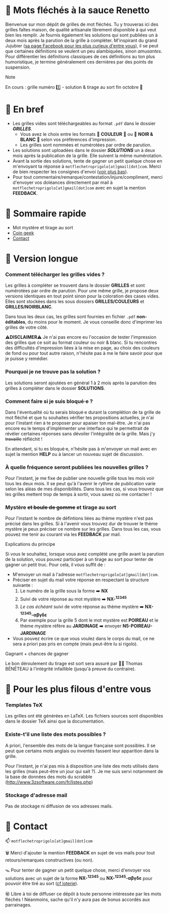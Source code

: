 # 🐲 Mots fléchés à la sauce Renetto

Bienvenue sur mon dépôt de grilles de mot fléchés. Tu y trouveras ici des grilles faîtes maison, de qualité artisanale librement disponible à qui veut bien les remplir. Je fournis également les solutions qui sont publiées un à deux mois après la parution de la grille à compléter. M'inspirant du grand Jujubier ([sa page Facebook pour les plus curieux d'entre vous](https://www.facebook.com/p/Les-mots-fl%C3%A9ch%C3%A9s-de-Jujubier-100078019182517/)), il se peut que certaines définitions se veulent un peu alambiquées, sinon *amusantes*. Pour différentier les définitions classiques de ces définitions au ton plus humoristique, je termine généralement ces dernières par des points de suspension.

>[!NOTE]
> En cours : grille numéro 1️⃣ - solution & tirage au sort fin octobre 🍂

# 🦥 En bref

+ Les grilles vides sont téléchargeables au format `.pdf` dans le dossier ***GRILLES***. 
   - Vous avez le choix entre les formats 🌈 **COULEUR** 🌈 ou  🦃 **NOIR & BLANC** 🐓 selon vos préférences d'impression.
   - Les grilles sont nommées et numérotées par ordre de parution.
+ Les solutions sont uploadées dans le dossier ***SOLUTIONS*** un à deux mois après la publication de la grille. Elle suivent la même numérotation.
+ Avant la sortie des solutions, tente de gagner un petit quelque chose en m'envoyant ta réponse à `motflechetroprigolo[at]gmail[dot]com`. Merci de bien respecter les consignes d'envoi ([voir plus bas](#loterie)).
+ Pour tout commentaire/remarque/contestation/injure/compliment, merci d'envoyer vos doléances directement par mail à `motflechetroprigolo[at]gmail[dot]com` avec en sujet la mention **FEEDBACK**.

# :shark: Sommaire rapide
+ Mot mystère et tirage au sort
+ [Coin geek](#skunk-pour-les-plus-filous-dentre-vous)
+ [Contact](#-contact)

# 🐸 Version longue

### Comment télécharger les grilles vides ?
Les grilles à compléter se trouvent dans le dossier **GRILLES** et sont numérotées par ordre de parution. Pour une même grille, je propose deux versions identiques en tout point sinon pour la coloration des cases vides. Elles sont stockées dans les sous dossiers **GRILLES/COULEURS** et **GRILLES/NOIRBLANC**.

Dans tous les deux cas, les grilles sont fournies en fichier `.pdf` **non-éditables**, du moins pour le moment. Je vous conseille donc d'imprimer les grilles de votre côté.

⚠️**DISCLAIMER**⚠️ Je n'ai pas encore eu l'occasion de tester l'impression des grilles que ce soit au format couleur ou noir & blanc. Si tu rencontres des difficultés d'impression liées à la mise en page, au choix des couleurs de fond ou pour tout autre raison, n'hésite pas à me le faire savoir pour que je puisse y remédier.


### Pourquoi je ne trouve pas la solution ?

Les solutions seront ajoutées en général 1 à 2 mois après la parution des grilles à compléter dans le dossier **SOLUTIONS**. 

### Comment faire si je suis bloqué·e ?

Dans l'éventualité où tu serais bloqué·e durant la complétion de ta grille de mot fléché et que tu souhaites vérifier tes propositions actuelles, je n'ai pour l'instant rien à te proposer pour apaiser ton mal-être. Je n'ai pas encore eu le temps d'implémenter une interface qui te permettrait de révéler certaines réponses sans dévoiler l'intégralité de la grille. Mais j'y ~~travaille~~ réfléchit !

En attendant, si tu es bloqué·e, n'hésite pas à m'envoyer un mail avec en sujet la mention **HELP** ou à lancer un nouveau sujet de discussion.

### À quelle fréquence seront publiées les nouvelles grilles ?

Pour l'instant, je me fixe de publier une nouvelle grille tous les mois voir tous les deux mois. Il se peut qu'à l'avenir le rythme de publication varie selon les aléas de mes disponibilités. Dans tous les cas, si vous trouvez que les grilles mettent trop de temps à sortir, vous savez où me contacter !

### Mystère ~~et boule de gomme~~ et tirage au sort

Pour l'instant le nombre de défintions liées au thème mystère n'est pas précisé dans les grilles. Si à l'avenir vous trouvez dur de trouver le thème mystère je peux préciser ce nombre sur les grilles. Dans tous les cas, vous pouvez me tenir au courant via les **FEEDBACK** par mail.

Explications du principe

Si vous le souhaitez, lorsque vous avez complété une grille avant la parution de la solution, vous pouvez participer à un tirage au sort pour tenter de gagner un petit truc. Pour cela, il vous suffit de :
+ M'envoyer un mail à l'adresse `motflechetroprigolo[at]gmail[dot]com`.
+ Préciser en sujet du mail votre réponse en respectant la structure suivante :
   1) Le numéro de la grille sous la forme :arrow_right: **NX**
   2) Suivi de votre réponse au mot mystère :arrow_right: **NX-<sup>12345</sup>**
   3) *Le cas échéant* suivi de votre réponse au thème mystère :arrow_right: **NX-<sup>12345</sup>-αβγδε**
   4) Par exemple pour la grille 5 dont le mot mystère est **POIREAU** et le thème mystère réfère au **JARDINAGE** ➡️ envoyer **N5-POIREAU-JARDINAGE**
+ Vous pouvez écrire ce que vous voulez dans le corps du mail, ce ne sera a priori pas pris en compte (mais peut-être lu si rigolo).

Gagnant + chances de gagner

Le bon déroulement du tirage est sort sera assuré par :technologist: Thomas BÉNÉTEAU à l'intégrité infaillible (jusqu'à preuve du contraire).

# :skunk: Pour les plus filous d'entre vous

### Templates TeX
Les grilles ont été générées en LaTeX. Les fichiers sources sont disponibles dans le dossier TeX ainsi que la documentation. 

### Existe-t'il une liste des mots possibles ?

A priori, l'ensemble des mots de la langue française sont possibles. Il se peut que certains mots anglais ou inventés fassent leur apparition dans la grille.

Pour l'instant, je n'ai pas mis à disposition une liste des mots utilisés dans les grilles (mais peut-être un jour qui sait ?). Je me suis servi notamment de la base de données des mots du scrabble (http://www.3zsoftware.com/fr/listes.php) 

### Stockage d'adresse mail

Pas de stockage ni diffusion de vos adresses mails.

# 🐧 Contact
📫 `motflechetroprigolo[at]gmail[dot]com`

🗑️ Merci d'ajouter la mention **FEEDBACK** en sujet de vos mails pour tout retours/remarques constructives (ou non).

🪤 Pour tenter de gagner un petit quelque chose, merci d'envoyer vos solutions avec un sujet de la forme **NX-<sup>12345</sup>** ou **NX-<sup>12345</sup>-αβγδε** pour pouvoir être tiré au sort ([cf loterie](#loterie)).

㊙️ Libre à toi de diffuser ce dépôt à toute personne intéressée par les mots fléchés ! Néanmoins, sache qu'il n'y aura pas de bonus accordés aux parrainages.

